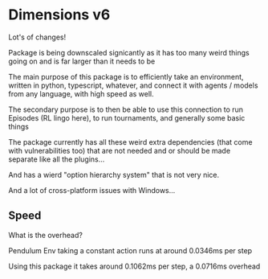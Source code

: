 # Dimensions v6

Lot's of changes!

Package is being downscaled signicantly as it has too many weird things going on and is far larger than it needs to be

The main purpose of this package is to efficiently take an environment, written in python, typescript, whatever, and connect it with agents / models from any language, with high speed as well.

The secondary purpose is to then be able to use this connection to run Episodes (RL lingo here), to run tournaments, and generally some basic things

The package currently has all these weird extra dependencies (that come with vulnerabilities too) that are not needed and or should be made separate like all the plugins...

And has a wierd "option hierarchy system" that is not very nice.

And a lot of cross-platform issues with Windows...


## Speed

What is the overhead?

Pendulum Env taking a constant action runs at around 0.0346ms per step

Using this package it takes around 0.1062ms per step, a 0.0716ms overhead